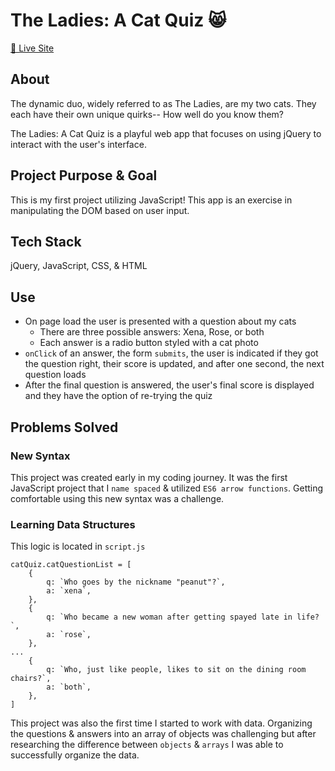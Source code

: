 
# The Ladies: A Cat Quiz 😸
<a href="https://itsoliviasparks-the-ladies-cat-quiz.netlify.app">🔗 Live Site</a>

## About
The dynamic duo, widely referred to as The Ladies, are my two cats. They each have their own unique quirks-- How well do you know them?

The Ladies: A Cat Quiz is a playful web app that focuses on using jQuery to interact with the user's interface.

## Project Purpose & Goal
This is my first project utilizing JavaScript! This app is an exercise in manipulating the DOM based on user input.

## Tech Stack
jQuery, JavaScript, CSS, & HTML

## Use
- On page load the user is presented with a question about my cats
    - There are three possible answers: Xena, Rose, or both
    - Each answer is a radio button styled with a cat photo
- `onClick` of an answer, the form `submits`, the user is indicated if they got the question right, their score is updated, and after one second, the next question loads
- After the final question is answered, the user's final score is displayed and they have the option of re-trying the quiz

## Problems Solved
### New Syntax
This project was created early in my coding journey. It was the first JavaScript project that I `name spaced` & utilized `ES6 arrow functions`. Getting comfortable using this new syntax was a challenge.

### Learning Data Structures
This logic is located in `script.js`
```
catQuiz.catQuestionList = [
    {
        q: `Who goes by the nickname "peanut"?`,
        a: `xena`,
    },
    {
        q: `Who became a new woman after getting spayed late in life?`,
        a: `rose`,
    },
...
    {
        q: `Who, just like people, likes to sit on the dining room chairs?`,
        a: `both`,
    },
]  
```
This project was also the first time I started to work with data. Organizing the questions & answers into an array of objects was challenging but after researching the difference between `objects` & `arrays` I was able to successfully organize the data.


